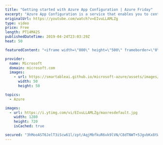 ```yaml
---
title: "Getting started with Azure App Configuration | Azure Friday"
excerpt: "Azure App Configuration is a service that enables you to centralize your application configuration. Built on the simple concept of key-value pairs, this service provides manageability, availability, and ease-of-use. You can use Azure App Configuration to store and retrieve settings for applications,"
originalUrl: https://youtube.com/watch?v=EIvuLLAMLZg
type: video
price: Free
length: PT14M42S
publishedDateTime: 2019-04-24T23:03:29Z
heat: 50

featuredContent: "<iframe width=\"800\" height=\"500\" frameborder=\"0\" src=\"https://www.youtube.com/embed/EIvuLLAMLZg\" allow=\"accelerometer; autoplay; encrypted-media; gyroscope; picture-in-picture\" allowfullscreen></iframe>"

provider:
  name: Microsoft
  domain: microsoft.com
  images:
    - url: https://smartableai.github.io/microsoft-azure/assets/images/organizations/microsoft.com-50x50.jpg
      width: 50
      height: 50

topics:
  - Azure

images:
  - url: https://i.ytimg.com/vi/EIvuLLAMLZg/maxresdefault.jpg
    width: 1280
    height: 720
    isCached: true

secured: "3hMooAST6JelT3iScw61l/zpt/AqjMbfkuR6vk9lVN/C8dTNWT+5JgvbKx8tWseJ35dI5B4Szb3lRlhqFAgSbAXIovO/GWJ2LwNPLkpQIjOuFbA2bPhxwb3ac/l2hB9Tgx5SIAUs3w90sbiR93Dl8sVyZ3tUYU8/R1dnBrPCES4dPJ7o+IhFZlWGrK/65M2I22Q8LxubtoED5WP/9bPYK0nnBbTeex30ySfP7DU2LpvZhc8aItIBr9tSvDjoWUqyMl0HP3fK4tccq5fFf2AdzHFULLbGW0YV+4+gI9fDKPC+CPOlPxQGfkVRRBdLV0QHWMCiV1E/ITtndil2IFyjUkSPz98DSDHLDIkJdVv4wTqgDOVA+7GD7eeVQcsbaZwjTNShBdZiunsY1jNteHJNJNZ6YDz6iTCZTje9+0gBjIk=;gMni6pwQraM2cm3Uc+87qw=="
---
```


